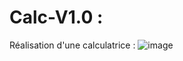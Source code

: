 # Calc-V1.0 : 

Réalisation d'une calculatrice : 
![image](https://raw.githubusercontent.com/tebbaa-adnane/Calc-V1.0/main/algo2.gif)

